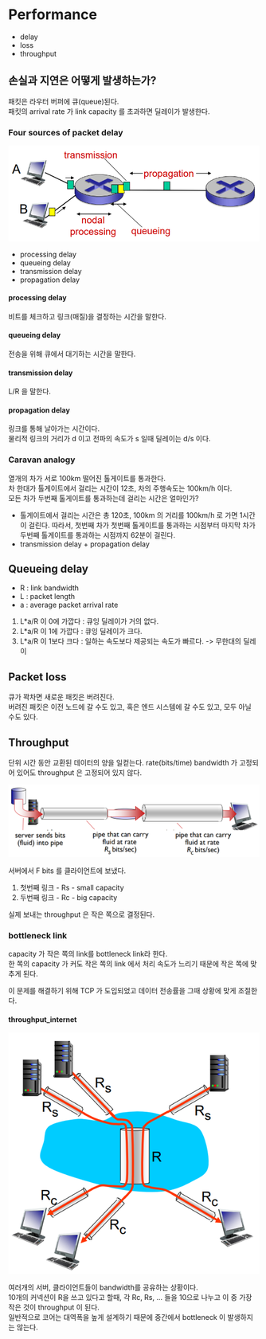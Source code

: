 # Performance

* delay
* loss
* throughput

## 손실과 지연은 어떻게 발생하는가?

패킷은 라우터 버퍼에 큐(queue)된다.  
패킷의 arrival rate 가 link capacity 를 초과하면 딜레이가 발생한다.

### Four sources of packet delay

![packet_delay](../../image/packet_delay.png)

* processing delay
* queueing delay
* transmission delay
* propagation delay

#### processing delay

비트를 체크하고 링크(매질)을 결정하는 시간을 말한다.

#### queueing delay

전송을 위해 큐에서 대기하는 시간을 말한다.

#### transmission delay

L/R 을 말한다.

#### propagation delay 

링크를 통해 날아가는 시간이다.  
물리적 링크의 거리가 d 이고 전파의 속도가 s 일때 딜레이는 d/s 이다.

### Caravan analogy

열개의 차가 서로 100km 떨어진 톨게이트를 통과한다.  
차 한대가 톨게이트에서 걸리는 시간이 12초, 차의 주행속도는 100km/h 이다.  
모든 차가 두번째 톨게이트를 통과하는데 걸리는 시간은 얼마인가?

* 톨게이트에서 걸리는 시간은 총 120초, 100km 의 거리를 100km/h 로 가면 1시간이 걸린다. 따라서, 첫번째 차가 첫번째 톨게이트를 통과하는 시점부터 마지막 차가 두번째 톨게이트를 통과하는 시점까지 62분이 걸린다.
* transmission delay + propagation delay

## Queueing delay

* R : link bandwidth
* L : packet length
* a : average packet arrival rate

1. L*a/R 이 0에 가깝다 : 큐잉 딜레이가 거의 없다.
2. L*a/R 이 1에 가깝다 : 큐잉 딜레이가 크다.
3. L*a/R 이 1보다 크다 : 일하는 속도보다 제공되는 속도가 빠르다. -> 무한대의 딜레이

## Packet loss

큐가 꽉차면 새로운 패킷은 버려진다.  
버려진 패킷은 이전 노드에 갈 수도 있고, 혹은 엔드 시스템에 갈 수도 있고, 모두 아닐 수도 있다.

## Throughput

단위 시간 동안 교환된 데이터의 양을 일컫는다.
rate(bits/time) bandwidth 가 고정되어 있어도 throughput 은 고정되어 있지 않다.

![throughput](../../image/throughput.png)

서버에서 F bits 를 클라이언트에 보냈다.  
1. 첫번째 링크 - Rs - small capacity
2. 두번째 링크 - Rc - big capacity

실제 보내는 throughput 은 작은 쪽으로 결정된다.

### bottleneck link

capacity 가 작은 쪽의 link를 bottleneck link라 한다.  
한 쪽의 capacity 가 커도 작은 쪽의 link 에서 처리 속도가 느리기 때문에 작은 쪽에 맞추게 된다.

이 문제를 해결하기 위해 TCP 가 도입되었고 데이터 전송률을 그때 상황에 맞게 조절한다.

#### throughput_internet

![throughput_internet](../../image/throughput_internet.png)

여러개의 서버, 클라이언트들이 bandwidth를 공유하는 상황이다.  
10개의 커넥션이 R을 쓰고 있다고 할때, 각 Rc, Rs, ... 들을 10으로 나누고 이 중 가장 작은 것이 throughput 이 된다.  
일반적으로 코어는 대역폭을 높게 설계하기 때문에 중간에서 bottleneck 이 발생하지는 않는다.
